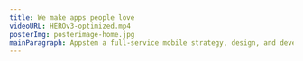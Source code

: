 ```yaml
---
title: We make apps people love
videoURL: HEROv3-optimized.mp4
posterImg: posterimage-home.jpg
mainParagraph: Appstem a full-service mobile strategy, design, and development agency focused on creating purpose-built apps for Fortune 500 companies and high-growth startups.
---
```

